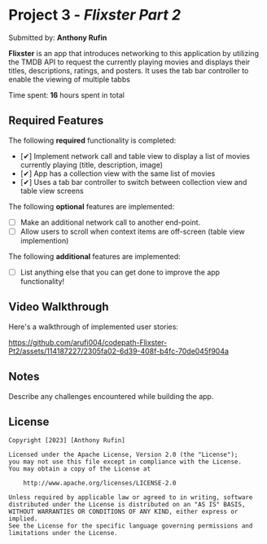 # Project 3 - *Flixster Part 2*

Submitted by: **Anthony Rufin**

**Flixster** is an app that introduces networking to this application by utilizing the TMDB API to request the currently playing movies and displays their titles, descriptions, ratings, and posters. It uses the tab bar controller to enable the viewing of multiple tabbs

Time spent: **16** hours spent in total

## Required Features

The following **required** functionality is completed:

- [✔] Implement network call and table view to display a list of movies currently playing (title, description, image)
- [✔] App has a collection view with the same list of movies
- [✔] Uses a tab bar controller to switch between collection view and table view screens
 
The following **optional** features are implemented:

- [ ] Make an additional network call to another end-point.	
- [ ] Allow users to scroll when context items are off-screen (table view implemention)

The following **additional** features are implemented:

- [ ] List anything else that you can get done to improve the app functionality!

## Video Walkthrough

Here's a walkthrough of implemented user stories:



https://github.com/arufi004/codepath-Flixster-Pt2/assets/114187227/2305fa02-6d39-408f-b4fc-70de045f904a



## Notes

Describe any challenges encountered while building the app.

## License

    Copyright [2023] [Anthony Rufin]

    Licensed under the Apache License, Version 2.0 (the "License");
    you may not use this file except in compliance with the License.
    You may obtain a copy of the License at

        http://www.apache.org/licenses/LICENSE-2.0

    Unless required by applicable law or agreed to in writing, software
    distributed under the License is distributed on an "AS IS" BASIS,
    WITHOUT WARRANTIES OR CONDITIONS OF ANY KIND, either express or implied.
    See the License for the specific language governing permissions and
    limitations under the License.

